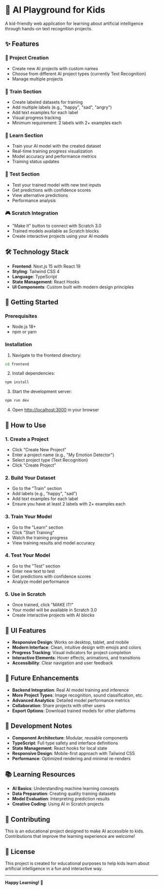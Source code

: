 # 🚀 AI Playground for Kids

A kid-friendly web application for learning about artificial intelligence through hands-on text recognition projects.

## ✨ Features

### 🎯 Project Creation
- Create new AI projects with custom names
- Choose from different AI project types (currently Text Recognition)
- Manage multiple projects

### 🚀 Train Section
- Create labeled datasets for training
- Add multiple labels (e.g., "happy", "sad", "angry")
- Add text examples for each label
- Visual progress tracking
- Minimum requirement: 2 labels with 2+ examples each

### 🧠 Learn Section
- Train your AI model with the created dataset
- Real-time training progress visualization
- Model accuracy and performance metrics
- Training status updates

### 🧪 Test Section
- Test your trained model with new text inputs
- Get predictions with confidence scores
- View alternative predictions
- Performance analysis

### 🎮 Scratch Integration
- "Make It" button to connect with Scratch 3.0
- Trained models available as Scratch blocks
- Create interactive projects using your AI models

## 🛠️ Technology Stack

- **Frontend**: Next.js 15 with React 19
- **Styling**: Tailwind CSS 4
- **Language**: TypeScript
- **State Management**: React Hooks
- **UI Components**: Custom built with modern design principles

## 🚀 Getting Started

### Prerequisites
- Node.js 18+ 
- npm or yarn

### Installation

1. Navigate to the frontend directory:
```bash
cd frontend
```

2. Install dependencies:
```bash
npm install
```

3. Start the development server:
```bash
npm run dev
```

4. Open [http://localhost:3000](http://localhost:3000) in your browser

## 📱 How to Use

### 1. Create a Project
- Click "Create New Project"
- Enter a project name (e.g., "My Emotion Detector")
- Select project type (Text Recognition)
- Click "Create Project"

### 2. Build Your Dataset
- Go to the "Train" section
- Add labels (e.g., "happy", "sad")
- Add text examples for each label
- Ensure you have at least 2 labels with 2+ examples each

### 3. Train Your Model
- Go to the "Learn" section
- Click "Start Training"
- Watch the training progress
- View training results and model accuracy

### 4. Test Your Model
- Go to the "Test" section
- Enter new text to test
- Get predictions with confidence scores
- Analyze model performance

### 5. Use in Scratch
- Once trained, click "MAKE IT!"
- Your model will be available in Scratch 3.0
- Create interactive projects with AI blocks

## 🎨 UI Features

- **Responsive Design**: Works on desktop, tablet, and mobile
- **Modern Interface**: Clean, intuitive design with emojis and colors
- **Progress Tracking**: Visual indicators for project completion
- **Interactive Elements**: Hover effects, animations, and transitions
- **Accessibility**: Clear navigation and user feedback

## 🔮 Future Enhancements

- **Backend Integration**: Real AI model training and inference
- **More Project Types**: Image recognition, sound classification, etc.
- **Advanced Analytics**: Detailed model performance metrics
- **Collaboration**: Share projects with other users
- **Export Options**: Download trained models for other platforms

## 🧪 Development Notes

- **Component Architecture**: Modular, reusable components
- **TypeScript**: Full type safety and interface definitions
- **State Management**: React hooks for local state
- **Responsive Design**: Mobile-first approach with Tailwind CSS
- **Performance**: Optimized rendering and minimal re-renders

## 📚 Learning Resources

- **AI Basics**: Understanding machine learning concepts
- **Data Preparation**: Creating quality training datasets
- **Model Evaluation**: Interpreting prediction results
- **Creative Coding**: Using AI in Scratch projects

## 🤝 Contributing

This is an educational project designed to make AI accessible to kids. Contributions that improve the learning experience are welcome!

## 📄 License

This project is created for educational purposes to help kids learn about artificial intelligence in a fun and interactive way.

---

**Happy Learning! 🎉**
